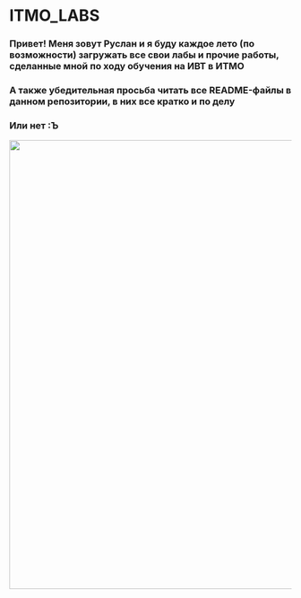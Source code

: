 # ITMO_LABS

### Привет! Меня зовут Руслан и я буду каждое лето (по возможности) загружать все свои лабы и прочие работы, сделанные мной по ходу обучения на ИВТ в ИТМО
### А также убедительная просьба читать все README-файлы в данном репозитории, в них все кратко и по делу
### Или нет :Ъ

<div align="center">
  <img src="https://e-cis.info/upload/iblock/1c9/dbo2kyrmcepvon3zdmpjblxvh6388qbc.jpg" width="800">
</div>
